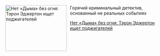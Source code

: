 <!--2025-07-04 19:35:22-->
<div class="yb">
  <div class="rss kino_kino"><a href="https://www.kino-teatr.ru/kino/art/serial/8020/" title="Нет «Дыма» без огня: Тэрон Эджертон ищет поджигателей"><img src="https://www.kino-teatr.ru/art/0/2/8020/poster.jpg" width="196" height="147" align="left" hspace="5" style="margin: 0px 10px 0px 5px" alt="Нет «Дыма» без огня: Тэрон Эджертон ищет поджигателей"/></a>Горячий криминальный детектив, основанный не реальных событиях <p class="titl"><a href="https://www.kino-teatr.ru/kino/art/serial/8020/">Нет «Дыма» без огня: Тэрон Эджертон ищет поджигателей</a></p></div>
</div>
